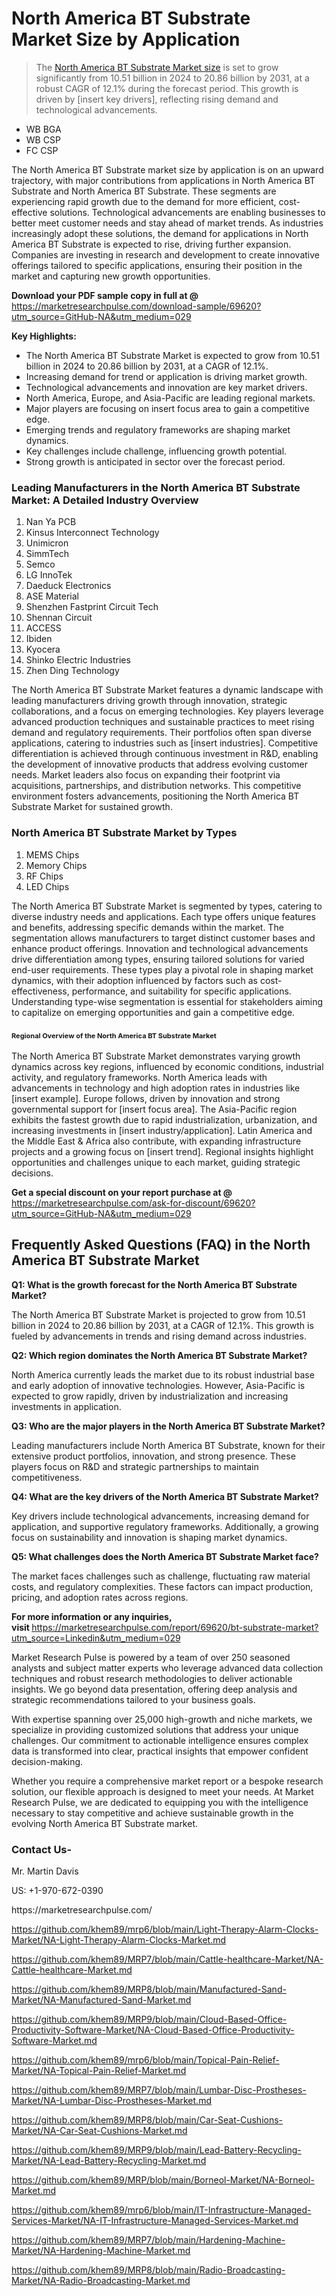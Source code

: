 <h1>North America BT Substrate Market&nbsp;Size by Application</h1><blockquote><p>The <a href="https://marketresearchpulse.com/download-sample/69620?utm_source=GitHub-NA&amp;utm_medium=029">North America BT Substrate Market size</a> is set to grow significantly from 10.51 billion in 2024 to 20.86 billion by 2031, at a robust CAGR of 12.1% during the forecast period. This growth is driven by [insert key drivers], reflecting rising demand and technological advancements.</p></blockquote><ul><li>WB BGA<li> WB CSP<li> FC CSP</li></ul><p>The North America BT Substrate market size by application is on an upward trajectory, with major contributions from applications in North America BT Substrate and North America BT Substrate. These segments are experiencing rapid growth due to the demand for more efficient, cost-effective solutions. Technological advancements are enabling businesses to better meet customer needs and stay ahead of market trends. As industries increasingly adopt these solutions, the demand for applications in North America BT Substrate is expected to rise, driving further expansion. Companies are investing in research and development to create innovative offerings tailored to specific applications, ensuring their position in the market and capturing new growth opportunities.</p><p><strong>Download your PDF sample copy in full at @ </strong><a href="https://marketresearchpulse.com/download-sample/69620?utm_source=GitHub-NA&amp;utm_medium=029">https://marketresearchpulse.com/download-sample/69620?utm_source=GitHub-NA&amp;utm_medium=029</a></p><p><strong>Key Highlights: </strong></p><ul><li>The North America BT Substrate Market is expected to grow from 10.51 billion in 2024 to 20.86 billion by 2031, at a CAGR of 12.1%.</li><li>Increasing demand for trend or application is driving market growth.</li><li>Technological advancements and innovation are key market drivers.</li><li>North America, Europe, and Asia-Pacific are leading regional markets.</li><li>Major players are focusing on insert focus area to gain a competitive edge.</li><li>Emerging trends and regulatory frameworks are shaping market dynamics.</li><li>Key challenges include challenge, influencing growth potential.</li><li>Strong growth is anticipated in sector over the forecast period.</li></ul><h3>Leading Manufacturers in the North America BT Substrate Market: A Detailed Industry Overview</h3><ol><li>Nan Ya PCB</li><li>Kinsus Interconnect Technology</li><li>Unimicron</li><li>SimmTech</li><li>Semco</li><li>LG InnoTek</li><li>Daeduck Electronics</li><li>ASE Material</li><li>Shenzhen Fastprint Circuit Tech</li><li>Shennan Circuit</li><li>ACCESS</li><li>Ibiden</li><li>Kyocera</li><li>Shinko Electric Industries</li><li>Zhen Ding Technology</li></ol><div class="flex max-w-full flex-col flex-grow"><div class="min-h-8 text-message flex w-full flex-col items-end gap-2 whitespace-normal break-words [.text-message+&amp;]:mt-5" dir="auto" data-message-author-role="assistant" data-message-id="fd8432e4-4910-450d-b182-61b7bfb0a01f" data-message-model-slug="gpt-4o"><div class="flex w-full flex-col gap-1 empty:hidden first:pt-[3px]"><div class="markdown prose w-full break-words dark:prose-invert light"><p>The North America BT Substrate Market features a dynamic landscape with leading manufacturers driving growth through innovation, strategic collaborations, and a focus on emerging technologies. Key players leverage advanced production techniques and sustainable practices to meet rising demand and regulatory requirements. Their portfolios often span diverse applications, catering to industries such as [insert industries]. Competitive differentiation is achieved through continuous investment in R&amp;D, enabling the development of innovative products that address evolving customer needs. Market leaders also focus on expanding their footprint via acquisitions, partnerships, and distribution networks. This competitive environment fosters advancements, positioning the North America BT Substrate Market for sustained growth.</p></div></div></div></div><h3>North America BT Substrate Market by Types</h3><ol><li>MEMS Chips<li> Memory Chips<li> RF Chips<li> LED Chips</li></ol><div class="flex max-w-full flex-col flex-grow"><div class="min-h-8 text-message flex w-full flex-col items-end gap-2 whitespace-normal break-words [.text-message+&amp;]:mt-5" dir="auto" data-message-author-role="assistant" data-message-id="084470be-0bb7-4664-bddf-5156b4f41249" data-message-model-slug="gpt-4o-mini"><div class="flex w-full flex-col gap-1 empty:hidden first:pt-[3px]"><div class="markdown prose w-full break-words dark:prose-invert light"><p>The North America BT Substrate Market is segmented by types, catering to diverse industry needs and applications. Each type offers unique features and benefits, addressing specific demands within the market. The segmentation allows manufacturers to target distinct customer bases and enhance product offerings. Innovation and technological advancements drive differentiation among types, ensuring tailored solutions for varied end-user requirements. These types play a pivotal role in shaping market dynamics, with their adoption influenced by factors such as cost-effectiveness, performance, and suitability for specific applications. Understanding type-wise segmentation is essential for stakeholders aiming to capitalize on emerging opportunities and gain a competitive edge.</p></div></div></div></div><h3><span style="font-size: 11px;">Regional Overview of the North America BT Substrate Market</span></h3><div class="flex max-w-full flex-col flex-grow"><div class="min-h-8 text-message flex w-full flex-col items-end gap-2 whitespace-normal break-words [.text-message+&amp;]:mt-5" dir="auto" data-message-author-role="assistant" data-message-id="e9038762-ce64-4e30-91c9-9bd413514231" data-message-model-slug="gpt-4o-mini"><div class="flex w-full flex-col gap-1 empty:hidden first:pt-[3px]"><div class="markdown prose w-full break-words dark:prose-invert light"><p>The North America BT Substrate Market demonstrates varying growth dynamics across key regions, influenced by economic conditions, industrial activity, and regulatory frameworks. North America leads with advancements in technology and high adoption rates in industries like [insert example]. Europe follows, driven by innovation and strong governmental support for [insert focus area]. The Asia-Pacific region exhibits the fastest growth due to rapid industrialization, urbanization, and increasing investments in [insert industry/application]. Latin America and the Middle East &amp; Africa also contribute, with expanding infrastructure projects and a growing focus on [insert trend]. Regional insights highlight opportunities and challenges unique to each market, guiding strategic decisions.</p></div></div></div></div><p><strong>Get a special discount on your report purchase at @ </strong><a href="https://marketresearchpulse.com/ask-for-discount/69620?utm_source=GitHub-NA&amp;utm_medium=029">https://marketresearchpulse.com/ask-for-discount/69620?utm_source=GitHub-NA&amp;utm_medium=029</a></p><h2>Frequently Asked Questions (FAQ) in the North America BT Substrate Market</h2><p><strong>Q1: What is the growth forecast for the North America BT Substrate Market?</strong></p><p>The North America BT Substrate Market is projected to grow from 10.51 billion in 2024 to 20.86 billion by 2031, at a CAGR of 12.1%. This growth is fueled by advancements in trends and rising demand across industries.</p><p><strong>Q2: Which region dominates the North America BT Substrate Market?</strong></p><p>North America currently leads the market due to its robust industrial base and early adoption of innovative technologies. However, Asia-Pacific is expected to grow rapidly, driven by industrialization and increasing investments in application.</p><p><strong>Q3: Who are the major players in the North America BT Substrate Market?</strong></p><p>Leading manufacturers include North America BT Substrate, known for their extensive product portfolios, innovation, and strong presence. These players focus on R&amp;D and strategic partnerships to maintain competitiveness.</p><p><strong>Q4: What are the key drivers of the North America BT Substrate Market?</strong></p><p>Key drivers include technological advancements, increasing demand for application, and supportive regulatory frameworks. Additionally, a growing focus on sustainability and innovation is shaping market dynamics.</p><p><strong>Q5: What challenges does the North America BT Substrate Market face?</strong></p><p>The market faces challenges such as challenge, fluctuating raw material costs, and regulatory complexities. These factors can impact production, pricing, and adoption rates across regions.</p><p><strong>For more information or any inquiries, visit&nbsp;</strong><a href="https://marketresearchpulse.com/report/69620/bt-substrate-market?utm_source=Linkedin&utm_medium=029">https://marketresearchpulse.com/report/69620/bt-substrate-market?utm_source=Linkedin&utm_medium=029</a></p><p>Market Research Pulse is powered by a team of over 250 seasoned analysts and subject matter experts who leverage advanced data collection techniques and robust research methodologies to deliver actionable insights. We go beyond data presentation, offering deep analysis and strategic recommendations tailored to your business goals.</p><p>With expertise spanning over 25,000 high-growth and niche markets, we specialize in providing customized solutions that address your unique challenges. Our commitment to actionable intelligence ensures complex data is transformed into clear, practical insights that empower confident decision-making.</p><p>Whether you require a comprehensive market report or a bespoke research solution, our flexible approach is designed to meet your needs. At Market Research Pulse, we are dedicated to equipping you with the intelligence necessary to stay competitive and achieve sustainable growth in the evolving North America BT Substrate market.</p><h3><strong>Contact Us-</strong></h3><p>Mr. Martin Davis</p><p>US: +1-970-672-0390</p><p>https://marketresearchpulse.com/</p><p><a href="https://github.com/khem89/mrp6/blob/main/Light-Therapy-Alarm-Clocks-Market/NA-Light-Therapy-Alarm-Clocks-Market.md">https://github.com/khem89/mrp6/blob/main/Light-Therapy-Alarm-Clocks-Market/NA-Light-Therapy-Alarm-Clocks-Market.md</a></p><p><a href="https://github.com/khem89/MRP7/blob/main/Cattle-healthcare-Market/NA-Cattle-healthcare-Market.md">https://github.com/khem89/MRP7/blob/main/Cattle-healthcare-Market/NA-Cattle-healthcare-Market.md</a></p><p><a href="https://github.com/khem89/MRP8/blob/main/Manufactured-Sand-Market/NA-Manufactured-Sand-Market.md">https://github.com/khem89/MRP8/blob/main/Manufactured-Sand-Market/NA-Manufactured-Sand-Market.md</a></p><p><a href="https://github.com/khem89/MRP9/blob/main/Cloud-Based-Office-Productivity-Software-Market/NA-Cloud-Based-Office-Productivity-Software-Market.md">https://github.com/khem89/MRP9/blob/main/Cloud-Based-Office-Productivity-Software-Market/NA-Cloud-Based-Office-Productivity-Software-Market.md</a></p><p><a href="https://github.com/khem89/mrp6/blob/main/Topical-Pain-Relief-Market/NA-Topical-Pain-Relief-Market.md">https://github.com/khem89/mrp6/blob/main/Topical-Pain-Relief-Market/NA-Topical-Pain-Relief-Market.md</a></p><p><a href="https://github.com/khem89/MRP7/blob/main/Lumbar-Disc-Prostheses-Market/NA-Lumbar-Disc-Prostheses-Market.md">https://github.com/khem89/MRP7/blob/main/Lumbar-Disc-Prostheses-Market/NA-Lumbar-Disc-Prostheses-Market.md</a></p><p><a href="https://github.com/khem89/MRP8/blob/main/Car-Seat-Cushions-Market/NA-Car-Seat-Cushions-Market.md">https://github.com/khem89/MRP8/blob/main/Car-Seat-Cushions-Market/NA-Car-Seat-Cushions-Market.md</a></p><p><a href="https://github.com/khem89/MRP9/blob/main/Lead-Battery-Recycling-Market/NA-Lead-Battery-Recycling-Market.md">https://github.com/khem89/MRP9/blob/main/Lead-Battery-Recycling-Market/NA-Lead-Battery-Recycling-Market.md</a></p><p><a href="https://github.com/khem89/MRP/blob/main/Borneol-Market/NA-Borneol-Market.md">https://github.com/khem89/MRP/blob/main/Borneol-Market/NA-Borneol-Market.md</a></p><p><a href="https://github.com/khem89/mrp6/blob/main/IT-Infrastructure-Managed-Services-Market/NA-IT-Infrastructure-Managed-Services-Market.md">https://github.com/khem89/mrp6/blob/main/IT-Infrastructure-Managed-Services-Market/NA-IT-Infrastructure-Managed-Services-Market.md</a></p><p><a href="https://github.com/khem89/MRP7/blob/main/Hardening-Machine-Market/NA-Hardening-Machine-Market.md">https://github.com/khem89/MRP7/blob/main/Hardening-Machine-Market/NA-Hardening-Machine-Market.md</a></p><p><a href="https://github.com/khem89/MRP8/blob/main/Radio-Broadcasting-Market/NA-Radio-Broadcasting-Market.md">https://github.com/khem89/MRP8/blob/main/Radio-Broadcasting-Market/NA-Radio-Broadcasting-Market.md</a></p>
